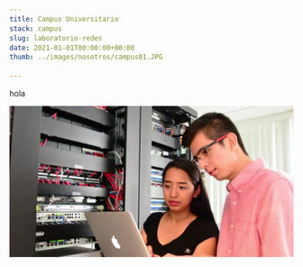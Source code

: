 ```yaml
---
title: Campus Universitario
stack: campus
slug: laboratorio-redes
date: 2021-01-01T00:00:00+00:00
thumb: ../images/nosotros/campus01.JPG

---
```


hola


![](../images/infraestructura/redes.png)

